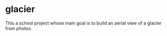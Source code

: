 # glacier
This a school project whose main goal is to build an aerial view of a glacier from photos.
